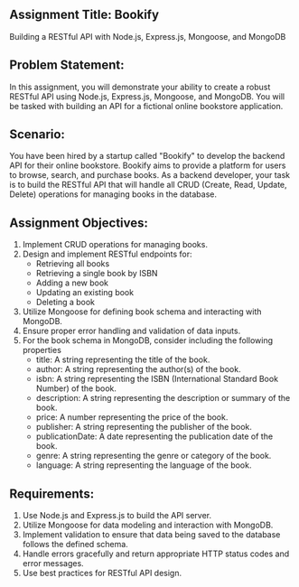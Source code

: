 ## Assignment Title: Bookify
Building a RESTful API with Node.js, Express.js, Mongoose, and MongoDB

## Problem Statement:
In this assignment, you will demonstrate your ability to create a robust RESTful API using Node.js, Express.js, Mongoose, and MongoDB. You will be tasked with building an API for a fictional online bookstore application.

## Scenario:
You have been hired by a startup called "Bookify" to develop the backend API for their online bookstore. Bookify aims to provide a platform for users to browse, search, and purchase books. As a backend developer, your task is to build the RESTful API that will handle all CRUD (Create, Read, Update, Delete) operations for managing books in the database.

## Assignment Objectives:
1. Implement CRUD operations for managing books.
2. Design and implement RESTful endpoints for:
    - Retrieving all books
    - Retrieving a single book by ISBN
    - Adding a new book
    - Updating an existing book
    - Deleting a book
3. Utilize Mongoose for defining book schema and interacting with MongoDB.
4. Ensure proper error handling and validation of data inputs.
5. For the book schema in MongoDB, consider including the following properties
    - title: A string representing the title of the book.
    - author: A string representing the author(s) of the book.
    - isbn: A string representing the ISBN (International Standard Book Number) of the book.
    - description: A string representing the description or summary of the book.
    - price: A number representing the price of the book.
    - publisher: A string representing the publisher of the book.
    - publicationDate: A date representing the publication date of the book.
    - genre: A string representing the genre or category of the book.
    - language: A string representing the language of the book.

## Requirements:
1. Use Node.js and Express.js to build the API server.
2. Utilize Mongoose for data modeling and interaction with MongoDB.
3. Implement validation to ensure that data being saved to the database follows the defined schema.
4. Handle errors gracefully and return appropriate HTTP status codes and error messages.
5. Use best practices for RESTful API design.